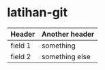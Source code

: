 # latihan-git


| Header| Another header |
|---------|----------------|
| field 1 | something      |
| field 2 | something else |
